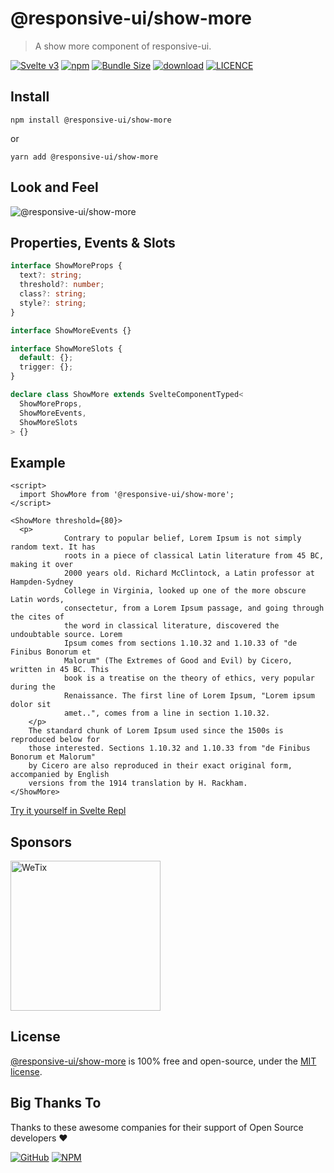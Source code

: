 # @responsive-ui/show-more

> A show more component of responsive-ui.

<p>

[![Svelte v3](https://img.shields.io/badge/svelte-v3-orange.svg)](https://svelte.dev)
[![npm](https://img.shields.io/npm/v/@responsive-ui/show-more.svg)](https://www.npmjs.com/package/@responsive-ui/show-more)
[![Bundle Size](https://badgen.net/bundlephobia/minzip/%40responsive-ui%2Fshow-more)](https://bundlephobia.com/result?p=@responsive-ui/show-more)
[![download](https://img.shields.io/npm/dw/@responsive-ui/show-more.svg)](https://www.npmjs.com/package/@responsive-ui/show-more)
[![LICENCE](https://img.shields.io/github/license/wetix/responsive-ui)](https://github.com/wetix/responsive-ui/blob/main/LICENSE)

</p>

## Install

```console
npm install @responsive-ui/show-more
```

or

```console
yarn add @responsive-ui/show-more
```

## Look and Feel

<img src="https://user-images.githubusercontent.com/28108597/105342925-ee7d6600-5c1b-11eb-826a-f24ae3a30545.png"
alt="@responsive-ui/show-more" />

## Properties, Events & Slots

```ts
interface ShowMoreProps {
  text?: string;
  threshold?: number;
  class?: string;
  style?: string;
}

interface ShowMoreEvents {}

interface ShowMoreSlots {
  default: {};
  trigger: {};
}

declare class ShowMore extends SvelteComponentTyped<
  ShowMoreProps,
  ShowMoreEvents,
  ShowMoreSlots
> {}
```

## Example

```svelte
<script>
  import ShowMore from '@responsive-ui/show-more';
</script>

<ShowMore threshold={80}>
  <p>
			Contrary to popular belief, Lorem Ipsum is not simply random text. It has
			roots in a piece of classical Latin literature from 45 BC, making it over
			2000 years old. Richard McClintock, a Latin professor at Hampden-Sydney
			College in Virginia, looked up one of the more obscure Latin words,
			consectetur, from a Lorem Ipsum passage, and going through the cites of
			the word in classical literature, discovered the undoubtable source. Lorem
			Ipsum comes from sections 1.10.32 and 1.10.33 of "de Finibus Bonorum et
			Malorum" (The Extremes of Good and Evil) by Cicero, written in 45 BC. This
			book is a treatise on the theory of ethics, very popular during the
			Renaissance. The first line of Lorem Ipsum, "Lorem ipsum dolor sit
			amet..", comes from a line in section 1.10.32.
	</p>
	The standard chunk of Lorem Ipsum used since the 1500s is reproduced below for
	those interested. Sections 1.10.32 and 1.10.33 from "de Finibus Bonorum et Malorum"
	by Cicero are also reproduced in their exact original form, accompanied by English
	versions from the 1914 translation by H. Rackham.
</ShowMore>
```

[Try it yourself in Svelte Repl](https://svelte.dev/repl/e70235a5b5d041cb84e52e3b5998c45c?version=latest)

## Sponsors

<img src="https://asset.wetix.my/images/logo/wetix.png" alt="WeTix" width="240px">

## License

[@responsive-ui/show-more](https://github.com/wetix/responsive-ui/tree/main/components/show-more) is 100% free and open-source, under the [MIT license](https://github.com/wetix/responsive-ui/blob/main/LICENSE).

## Big Thanks To

Thanks to these awesome companies for their support of Open Source developers ❤

[![GitHub](https://jstools.dev/img/badges/github.svg)](https://github.com/open-source)
[![NPM](https://jstools.dev/img/badges/npm.svg)](https://www.npmjs.com/)
